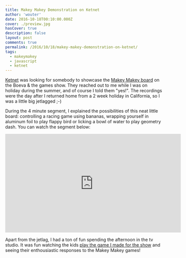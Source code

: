 ```yaml
---
title: Makey Makey Demonstration on Ketnet
author: 'wouter'
date: 2016-10-18T00:10:00.000Z
cover: ./preview.jpg
hasCover: true
description: false
layout: post
comments: true
permalink: /2016/10/18/makey-makey-demonstration-on-ketnet/
tags:
  - makeymakey
  - javascript
  - ketnet
---
```

[Ketnet](https://ketnet.be) was looking for somebody to showcase the [Makey Makey board](https://makeymakey.com/) on the Boeva & the games show. They reached out to me while I was on holiday during the summer, and of course I told them "yes!". The recordings were the day after I returned home from a 2 week holiday in California, so I was a little big jetlagged ;-)

During the 4 minute segment, I explained the possibilities of this neat little board: controlling a racing game using bananas, wrapping yourself in aluminum foil to play flappy bird or licking a bowl of water to play geometry dash. You can watch the segment below:

<iframe width="560" height="315" src="https://www.youtube.com/embed/B71xnQ6CVxY" frameborder="0" allow="accelerometer; autoplay; encrypted-media; gyroscope; picture-in-picture" allowfullscreen></iframe>

Apart from the jetlag, I had a ton of fun spending the afternoon in the tv studio. It was fun watching the kids [play the game I made for the show](/2016/10/01/phaser-and-arduino-game-for-ketnet) and seeing their enthousiastic responses to the Makey Makey games!